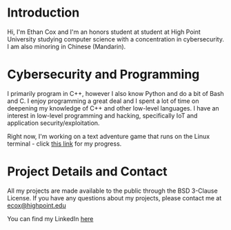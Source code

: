 # Introduction

Hi, I'm Ethan Cox and I'm an honors student at student at High Point University studying computer science with a concentration in cybersecurity. I am also minoring 
in Chinese (Mandarin).

# Cybersecurity and Programming
I primarily program in C++, however I also know Python and do a bit of Bash and C. I enjoy programming a great deal and I spent a lot of time on
deepening my knowledge of C++ and other low-level languages. I have an interest in low-level programming and hacking, specifically IoT and application security/exploitation.<br />

Right now, I'm working on a text adventure game that runs on the Linux terminal - click [this link](https://github.com/EthanC2/CPP-Text-Adventure-Game) for my progress.

# Project Details and Contact
All my projects are made available to the public through the BSD 3-Clause License. 
If you have any questions about my projects, please contact me at ecox@highpoint.edu

You can find my LinkedIn [here](https://www.linkedin.com/in/ethan-cox-3b78511b6/) <br />
